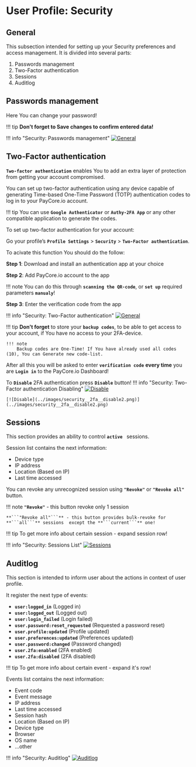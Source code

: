 # User Profile: Security

## General 

This subsection intended for setting up your Security preferences and access management.
It is divided into several parts:

1. Passwords management
2. Two-Factor authentication
3. Sessions
4. Auditlog


## Passwords management

Here You can change your password!

!!! tip
    **Don't forget to Save changes to confirm entered data!**

!!! info "Security: Passwords management"
    [![General](../images/security1.png)](../images/security1.png)



## Two-Factor authentication


**```Two-factor authentication```** enables You to add an extra layer of protection from getting your account compromised.

 You can set up two-factor authentication using any device capable of generating Time-based One-Time Password (TOTP) authentication codes to log in to your PayCore.io account. 
 

!!! tip
    You can use **```Google Authenticator```** or **```Authy-2FA App```** or any other compatible application to generate the codes.


To set up two-factor authentication for your account:

Go your profile’s **```Profile Settings```** > **```Security```** > **```Two-Factor authentication```**.

To acivate this function You should do the follow:

**Step 1**: Download and install an authentication app at your choice

**Step 2**: Add PayCore.io account to the app
    
!!! note
    You can do this through **```scanning the QR-code```**, or **```set up```** required parameters **```manualy```**!

**Step 3**: Enter the verification code from the app

!!! info "Security: Two-Factor authentication"
    [![General](../images/security2.png)](../images/security2.png)


!!! tip
    **Don't forget** to store your **```backup codes```**, to be able to get access to your account, if You have no access to your 2FA-device.
    
    !!! note
        Backup codes are One-Time! If You have already used all codes (10), You can Generate new code-list.


After all this you will be asked  to enter **```verification code```** **every time** you are **```Login in```** to the PayCore.io Dashboard!


To **```Disable```** 2FA authentication press **```Disable```** button!
!!! info "Security: Two-Factor authentication Disabling"
    [![Disable](../images/security__2fa__disable1.png)](../images/security__2fa__disable1.png)

    [![Disable](../images/security__2fa__disable2.png)](../images/security__2fa__disable2.png)


## Sessions
This section provides  an ability to control **```active ```** sessions.

Session list contains the next information:
- Device type
- IP address
- Location (Based on IP)
- Last time accessed


You can revoke any unrecognized session using **```"Revoke"```** or **```"Revoke all"```**  button.

!!! note
    **```"Revoke"```** - this button revoke only 1 session

    **```"Revoke all"```** - this button provides bulk-revoke for **```all```** sessions  except the **```current```** one!

!!! tip
    To get more info about certain session - expand session row!

!!! info "Security: Sessions List"
    [![Sessions](../images/security__sessions1.png)](../images/security__sessions1.png)

## Auditlog

This section is intended to inform user about the actions in context of user profile.

It register the next type of events:

- **```user:logged_in```** (Logged in)
- **```user:logged_out```** (Logged out)
- **```user:login_failed```** (Login failed)
- **```user.password:reset_requested```** (Requested a password reset)
- **```user.profile:updated```** (Profile updated)
- **```user.preferences:updated```** (Preferences updated)
- **``user.password:changed``** (Password changed)
- **``user.2fa:enabled``** (2FA enabled)
- **```user.2fa:disabled```** (2FA disabled)

!!! tip
    To get more info about certain event - expand it's row!


Events list contains the next information:
- Event code
- Event message
- IP address
- Last time accessed
- Session hash
- Location (Based on IP)
- Device type
- Browser
- OS name
- ...other

!!! info "Security: Auditlog"
    [![Auditlog](../images/security__auditlog1.png)](../images/security__auditlog1.png)